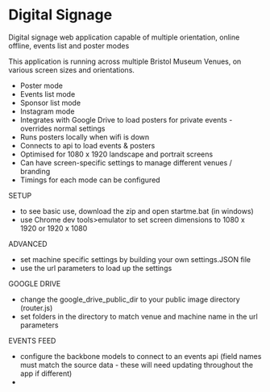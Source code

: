 # Digital Signage
Digital signage web application capable of multiple orientation, online offline, events list and poster modes

This application is running across multiple Bristol Museum Venues, on various screen sizes and orientations.

 - Poster mode
 - Events list mode
 - Sponsor list mode
 - Instagram mode
 - Integrates with Google Drive to load posters for private events - overrides normal settings
 - Runs posters locally when wifi is down
 - Connects to api to load events & posters
 - Optimised for 1080 x 1920 landscape and portrait screens
 - Can have screen-specific settings to manage different venues / branding
 - Timings for each mode can be configured
 

SETUP

 - to see basic use, download the zip and open startme.bat (in windows)
 - use Chrome dev tools>emulator to set screen dimensions to 1080 x 1920 or 1920 x 1080
 
ADVANCED

 - set machine specific settings by building your own settings.JSON file
 - use the url parameters to load up the settings

GOOGLE DRIVE

 - change the google_drive_public_dir to your public image directory (router.js)
 - set folders in the directory to match venue and machine name in the url parameters

EVENTS FEED

 - configure the backbone models to connect to an events api (field names must match the source data - these will need updating throughout the app if different)
 - 
